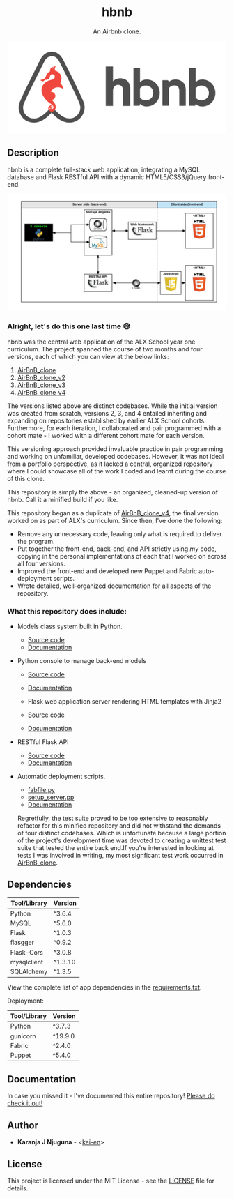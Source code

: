 <h1 align="center">hbnb</h1>
<p align="center">An Airbnb clone.</p>

<p align="center">
  <img src="https://github.com/kei-en/hbnb/blob/master/assets/hbnb-logo.png"
       alt="hbnb logo"
       width="500"
  >
</p>

## Description

hbnb is a complete full-stack web application, integrating a MySQL database and Flask RESTful API with a dynamic HTML5/CSS3/jQuery front-end.

<p align="center">
  <img src="https://github.com/kei-en/hbnb/blob/master/assets/hbnb-stack.png"
       alt="hbnb logo"
       width="750"
  >
</p>

### Alright, let's do this one last time :sweat_smile:

hbnb was the central web application of the ALX School year one curriculum. The project spanned the course of two months and four versions, each of which you can view at the below links:

1. [AirBnB_clone](https://github.com/kei-en/AirBnB_clone)
2. [AirBnB_clone_v2](https://github.com/kei-en/AirBnB_clone_v2)
3. [AirBnB_clone_v3](https://github.com/kei-en/AirBnB_clone_v3)
4. [AirBnB_clone_v4](https://github.com/kei-en/AirBnB_clone_v4)

The versions listed above are distinct codebases. While the initial version was created from scratch, versions 2, 3, and 4 entailed inheriting and expanding on repositories established by earlier ALX School cohorts. Furthermore, for each iteration, I collaborated and pair programmed with a cohort mate - I worked with a different cohort mate for each version.

This versioning approach provided invaluable practice in pair programming and working on unfamiliar, developed codebases. However, it was not ideal from a portfolio perspective, as it lacked a central, organized repository where I could showcase all of the work I coded and learnt during the course of this clone.

This repository is simply the above - an organized, cleaned-up version of hbnb. Call it a minified build if you like.

This repository began as a duplicate of [AirBnB_clone_v4](https://github.com/kei-en/AirBnB_clone_v4), the final version worked on as part of ALX's curriculum. Since then, I've done the following:

- Remove any unnecessary code, leaving only what is required to deliver the program.
- Put together the front-end, back-end, and API strictly using _my_ code, copying in the personal implementations of each that I worked on across all four versions.
- Improved the front-end and developed new Puppet and Fabric auto-deployment scripts.
- Wrote detailed, well-organized documentation for all aspects of the repository.

### What this repository does include:

- Models class system built in Python.

  - [Source code](./models)
  - [Documentation](./documentation/MODELS.md)

- Python console to manage back-end models

  - [Source code](./console.py)
  - [Documentation](./documentation/CONSOLE.md)

  - Flask web application server rendering HTML templates with Jinja2

  - [Source code](./web_flask)
  - [Documentation](./documentation/WEB_FLASK.md)

- RESTful Flask API

  - [Source code](./api)
  - [Documentation](./documentation/API.md)

- Automatic deployment scripts.

  - [fabfile.py](./fabfile.py)
  - [setup_server.pp](./setup_server.pp)
  - [Documentation](./documentation/DEPLOYMENT.md)

  Regretfully, the test suite proved to be too extensive to reasonably refactor for this minified repository and did not withstand the demands of four distinct codebases. Which is unfortunate because a large portion of the project's development time was devoted to creating a unittest test suite that tested the entire back end.If you're interested in looking at tests I was involved in writing, my most signficant test work occurred in [AirBnB_clone](https://github.com/kei-en/AirBnB_clone).

## Dependencies

| Tool/Library | Version |
| ------------ | ------- |
| Python       | ^3.6.4  |
| MySQL        | ^5.6.0  |
| Flask        | ^1.0.3  |
| flasgger     | ^0.9.2  |
| Flask-Cors   | ^3.0.8  |
| mysqlclient  | ^1.3.10 |
| SQLAlchemy   | ^1.3.5  |

View the complete list of app dependencies in the [requirements.txt](./requirements.txt).

Deployment:

| Tool/Library | Version |
| ------------ | ------- |
| Python       | ^3.7.3  |
| gunicorn     | ^19.9.0 |
| Fabric       | ^2.4.0  |
| Puppet       | ^5.4.0  |

## Documentation

In case you missed it - I've documented this entire repository! [Please do check it out!](./documentation)

## Author

- **Karanja J Njuguna** - <[kei-en](https://github.com/kei-en)>

## License

This project is licensed under the MIT License - see the [LICENSE](./LICENSE) file for details.
